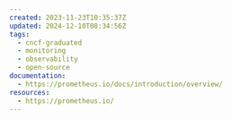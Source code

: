 ```yaml
---
created: 2023-11-23T10:35:37Z
updated: 2024-12-10T08:34:56Z
tags:
  - cncf-graduated
  - monitoring
  - observability
  - open-source
documentation:
  - https://prometheus.io/docs/introduction/overview/
resources:
  - https://prometheus.io/
---
```

